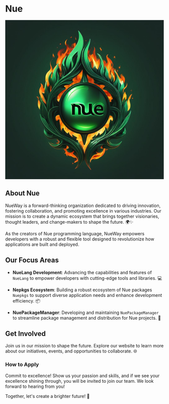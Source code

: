 # Nue

<center><img src="image0_0_nue.jpg" alt="NueWay"></center>

## About Nue  

NueWay is a forward-thinking organization dedicated to driving innovation, fostering collaboration, and promoting excellence in various industries. Our mission is to create a dynamic ecosystem that brings together visionaries, thought leaders, and change-makers to shape the future. 🌍✨  

As the creators of Nue programming language, NueWay empowers developers with a robust and flexible tool designed to revolutionize how applications are built and deployed.
  
## Our Focus Areas  

- **NueLang Development**: Advancing the capabilities and features of `NueLang` to empower developers with cutting-edge tools and libraries. 💻  

- **Nepkgs Ecosystem**: Building a robust ecosystem of Nue packages `Nuepkgs` to support diverse application needs and enhance development efficiency. 📦  

- **NuePackageManager**: Developing and maintaining `NuePackageManager` to streamline package management and distribution for Nue projects. 🚀  

## Get Involved  
Join us in our mission to shape the future. Explore our website to learn more about our initiatives, events, and opportunities to collaborate. 🌐  

### How to Apply

Commit to excellence! Show us your passion and skills, and if we see your excellence shining through, you will be invited to join our team. We look forward to hearing from you!


Together, let's create a brighter future! 🌟
